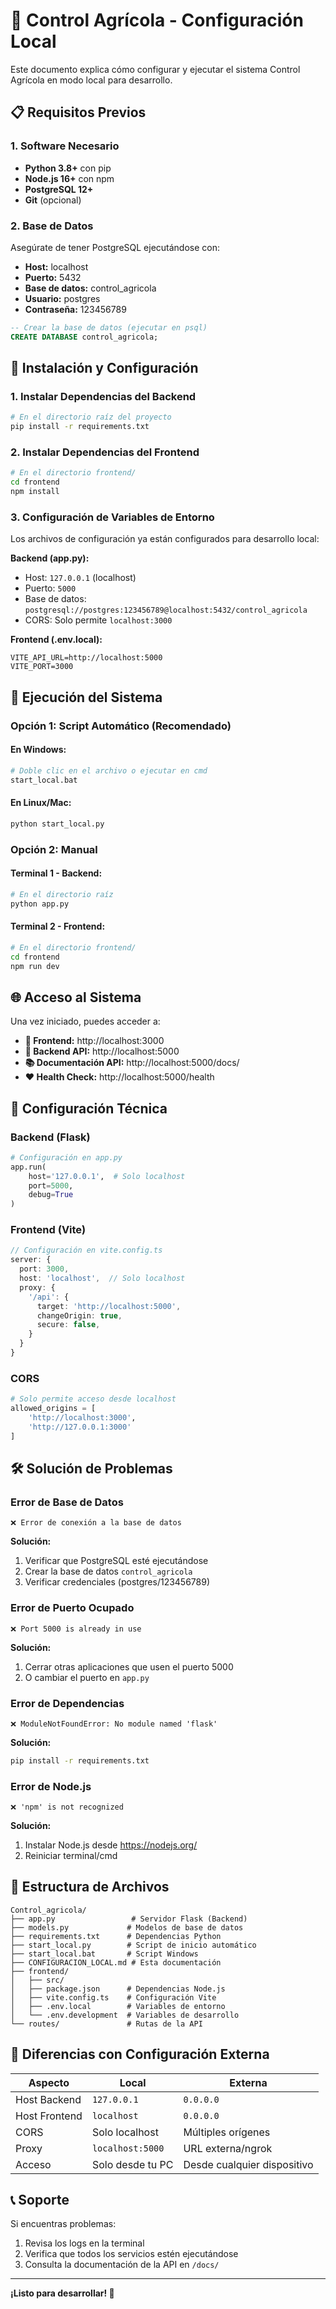 # 🌱 Control Agrícola - Configuración Local

Este documento explica cómo configurar y ejecutar el sistema Control Agrícola en modo local para desarrollo.

## 📋 Requisitos Previos

### 1. Software Necesario
- **Python 3.8+** con pip
- **Node.js 16+** con npm
- **PostgreSQL 12+**
- **Git** (opcional)

### 2. Base de Datos
Asegúrate de tener PostgreSQL ejecutándose con:
- **Host:** localhost
- **Puerto:** 5432
- **Base de datos:** control_agricola
- **Usuario:** postgres
- **Contraseña:** 123456789

```sql
-- Crear la base de datos (ejecutar en psql)
CREATE DATABASE control_agricola;
```

## 🚀 Instalación y Configuración

### 1. Instalar Dependencias del Backend
```bash
# En el directorio raíz del proyecto
pip install -r requirements.txt
```

### 2. Instalar Dependencias del Frontend
```bash
# En el directorio frontend/
cd frontend
npm install
```

### 3. Configuración de Variables de Entorno
Los archivos de configuración ya están configurados para desarrollo local:

**Backend (app.py):**
- Host: `127.0.0.1` (localhost)
- Puerto: `5000`
- Base de datos: `postgresql://postgres:123456789@localhost:5432/control_agricola`
- CORS: Solo permite `localhost:3000`

**Frontend (.env.local):**
```env
VITE_API_URL=http://localhost:5000
VITE_PORT=3000
```

## 🎯 Ejecución del Sistema

### Opción 1: Script Automático (Recomendado)

#### En Windows:
```bash
# Doble clic en el archivo o ejecutar en cmd
start_local.bat
```

#### En Linux/Mac:
```bash
python start_local.py
```

### Opción 2: Manual

#### Terminal 1 - Backend:
```bash
# En el directorio raíz
python app.py
```

#### Terminal 2 - Frontend:
```bash
# En el directorio frontend/
cd frontend
npm run dev
```

## 🌐 Acceso al Sistema

Una vez iniciado, puedes acceder a:

- **🎨 Frontend:** http://localhost:3000
- **🔧 Backend API:** http://localhost:5000
- **📚 Documentación API:** http://localhost:5000/docs/
- **❤️ Health Check:** http://localhost:5000/health

## 🔧 Configuración Técnica

### Backend (Flask)
```python
# Configuración en app.py
app.run(
    host='127.0.0.1',  # Solo localhost
    port=5000,
    debug=True
)
```

### Frontend (Vite)
```typescript
// Configuración en vite.config.ts
server: {
  port: 3000,
  host: 'localhost',  // Solo localhost
  proxy: {
    '/api': {
      target: 'http://localhost:5000',
      changeOrigin: true,
      secure: false,
    }
  }
}
```

### CORS
```python
# Solo permite acceso desde localhost
allowed_origins = [
    'http://localhost:3000', 
    'http://127.0.0.1:3000'
]
```

## 🛠️ Solución de Problemas

### Error de Base de Datos
```
❌ Error de conexión a la base de datos
```
**Solución:**
1. Verificar que PostgreSQL esté ejecutándose
2. Crear la base de datos `control_agricola`
3. Verificar credenciales (postgres/123456789)

### Error de Puerto Ocupado
```
❌ Port 5000 is already in use
```
**Solución:**
1. Cerrar otras aplicaciones que usen el puerto 5000
2. O cambiar el puerto en `app.py`

### Error de Dependencias
```
❌ ModuleNotFoundError: No module named 'flask'
```
**Solución:**
```bash
pip install -r requirements.txt
```

### Error de Node.js
```
❌ 'npm' is not recognized
```
**Solución:**
1. Instalar Node.js desde https://nodejs.org/
2. Reiniciar terminal/cmd

## 📁 Estructura de Archivos

```
Control_agricola/
├── app.py                 # Servidor Flask (Backend)
├── models.py             # Modelos de base de datos
├── requirements.txt      # Dependencias Python
├── start_local.py        # Script de inicio automático
├── start_local.bat       # Script Windows
├── CONFIGURACION_LOCAL.md # Esta documentación
├── frontend/
│   ├── src/
│   ├── package.json      # Dependencias Node.js
│   ├── vite.config.ts    # Configuración Vite
│   ├── .env.local        # Variables de entorno
│   └── .env.development  # Variables de desarrollo
└── routes/               # Rutas de la API
```

## 🔄 Diferencias con Configuración Externa

| Aspecto | Local | Externa |
|---------|-------|---------|
| Host Backend | `127.0.0.1` | `0.0.0.0` |
| Host Frontend | `localhost` | `0.0.0.0` |
| CORS | Solo localhost | Múltiples orígenes |
| Proxy | `localhost:5000` | URL externa/ngrok |
| Acceso | Solo desde tu PC | Desde cualquier dispositivo |

## 📞 Soporte

Si encuentras problemas:
1. Revisa los logs en la terminal
2. Verifica que todos los servicios estén ejecutándose
3. Consulta la documentación de la API en `/docs/`

---

**¡Listo para desarrollar! 🚀**
